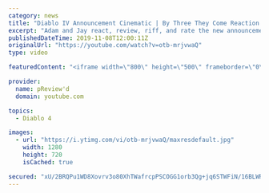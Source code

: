 ```yaml
---
category: news
title: "Diablo IV Announcement Cinematic | By Three They Come Reaction / Review / Rating"
excerpt: "Adam and Jay react, review, riff, and rate the new announcement cinematic everyone wanted to see last year at Blizzcon, Diablo IV 'By Three They Come'."
publishedDateTime: 2019-11-08T12:00:11Z
originalUrl: "https://youtube.com/watch?v=otb-mrjvwaQ"
type: video

featuredContent: "<iframe width=\"800\" height=\"500\" frameborder=\"0\" src=\"https://www.youtube.com/embed/otb-mrjvwaQ\" allow=\"accelerometer; autoplay; encrypted-media; gyroscope; picture-in-picture\" allowfullscreen></iframe>"

provider:
  name: pReview'd
  domain: youtube.com

topics:
  - Diablo 4

images:
  - url: "https://i.ytimg.com/vi/otb-mrjvwaQ/maxresdefault.jpg"
    width: 1280
    height: 720
    isCached: true

secured: "xU/2BRQPu1WD8Xovrv3o80XhTWafrcpPSCOGG1orb3Qg+jq6STWFiN/16BLWRZhacrzYJzHPc6ghoAvaVwLpKCsyq2VPzWjO8nx/zUQ8oNYoz57lILl0R/fGdhURIdU7DLOxnG9utQRRae5lO/tkK5YRFrGmwzQGyKrEAy5SXdmS6Q/ZEEWhf9bcjVi6WQC3/qjyRbkeHG9L5d2b30P3/fJJTnlyvePrbKMnoqlLSJA8FKpOKBNWK2mRt1WWXbbpbb7vgsf4D20p13fmzylFXAwQ6mmYKBrvhQcxrJAzbCMUMPv0Pw2uL+EC8P86OZ++JYXA+4Pijr9Oz9ZnEKNvpG9LH70YX/E/5Cb8SOcTNGXUvfRx38lwulOkdvIQ2PHNzL2sT7Yuj+bZa7ZtrTWXZulYS9LGYy5Ijl3DkXRErlzLz/DzXjeTffM0coN98Edb;L5B24RP1cyl9QQu3ZvLJ8w=="
---
```


